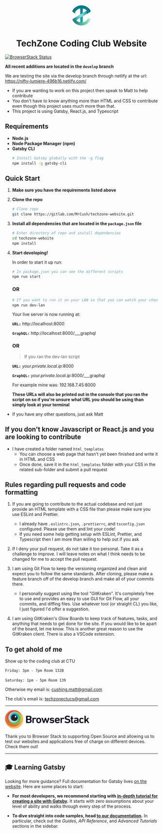<p align="center">
  <a href="http://tech-zone.tech">
    <img alt="TechZone Logo" src="./src/images/logo.png" width="60" />
  </a>
</p>
<h1 align="center">
  TechZone Coding Club Website
</h1>

[![BrowserStack Status](https://automate.browserstack.com/badge.svg?badge_key=d20xTGxnNHN6eC91Zm9qMUtyV1d4dDgzUlBiMHAvcFNUT2N2ZFNkM0RzND0tLUZRclRldVFYWGUwZUE0cW96MzYzT0E9PQ==--80686c975dd5b43463a0af5b643a55984f1f92b4)](https://automate.browserstack.com/public-build/d20xTGxnNHN6eC91Zm9qMUtyV1d4dDgzUlBiMHAvcFNUT2N2ZFNkM0RzND0tLUZRclRldVFYWGUwZUE0cW96MzYzT0E9PQ==--80686c975dd5b43463a0af5b643a55984f1f92b4)

**All recent additions are located in the `develop` branch**

We are testing the site via the develop branch through netlify at the url: https://nifty-lumiere-496b16.netlify.com/

-   If you are wanting to work on this project then speak to Matt to help contribute
-   You don't have to know anything more than HTML and CSS to contribute even though this project uses much more than that.
-   This project is using Gatsby, React.js, and Typescript

## Requirements

-   **Node.js**
-   **Node Package Manager (npm)**
-   **Gatsby CLI**
    ```sh
    # Install Gatsby globally with the -g flag
    npm install -g gatsby-cli
    ```

## Quick Start

1.  **Make sure you have the requirements listed above**

2.  **Clone the repo**

    ```sh
    # Clone repo
    git clone https://gitlab.com/MrCush/techzone-website.git
    ```

3.  **Install all dependencies that are located in the `package.json` file**

    ```sh
    # Enter directory of repo and install dependencies
    cd techzone-website
    npm install
    ```

4.  **Start developing!**

    In order to start it up run:

    ```sh
    # In package.json you can see the different scripts
    npm run start
    ```

    ### **OR**

    ```sh
    # If you want to run it on your LAN so that you can watch your changes on multiple devices that are on the same network then use this command
    npm run dev-lan
    ```

    Your live server is now running at:

    **`URL:`** http://localhost:8000

    **`GraphQL:`** http://localhost:8000/___graphql

    ### **OR**

    > If you ran the dev-lan script

    **`URL:`** _your.private.local.ip_:8000

    **`GraphQL:`** _your.private.local.ip_:8000/\_\_\_graphql

    For example mine was: 192.168.7.45:8000

    **These URLs will also be printed out in the console that you ran the script on so if you're unsure what URL you should be using than simply look at your terminal**

-   If you have any other questions, just ask Matt

## If you don't know Javascript or React.js and you are looking to contribute

-   I have created a folder named `html_templates`
    -   You can choose a web page that hasn't yet been finished and write it in HTML and CSS
    -   Once done, save it in the `html_templates` folder with your CSS in the related sub-folder and submit a pull request

## Rules regarding pull requests and code formatting

1. If you are going to contribute to the actual codebase and not just provide an HTML template with a CSS file than please make sure you use ESLint and Prettier.

    - I already have `.eslintrc.json`, `.prettierrc`, and `tsconfig.json` configured. Please use them and lint your code!
    - If you need some help getting setup with ESLint, Prettier, and Typescript then I am more than willing to help out if you ask

2. If I deny your pull request, do not take it too personal. Take it as a challenge to improve. I will leave notes on what I think needs to be changed for me to accept the pull request.

3. I am using Git Flow to keep the versioning organized and clean and expect you to follow the same standards. After cloning, please make a feature branch off of the develop branch and make all of your commits there.

    - I personally suggest using the tool "GitKraken". It's completely free to use and provides an easy to use GUI for Git Flow, all your commits, and diffing files. Use whatever tool (or straight CL) you like, I just figured I'd offer a suggestion.

4. I am using GitKraken's Glow Boards to keep track of features, tasks, and anything that needs to get done for the site. If you would like to be apart of the board, let me know. This is another great reason to use the GitKraken client. There is also a VSCode extension.

## To get ahold of me

Show up to the coding club at CTU

    Friday: 3pm - 7pm Room 132B

    Saturday: 1pm - 5pm Room 139

Otherwise my email is: cushing.matt@gmail.com

The club's email is: techzonectucs@gmail.com

---

<a href="https://www.browserstack.com"><img alt="Browserstack Logo" src="src/images/Browserstack-logo.png" height="60"></a>

Thank you to Browser Stack to supporting Open Source and allowing us to test our websites and applications free of charge on different devices. Check them out!

---

## 🎓 Learning Gatsby

Looking for more guidance? Full documentation for Gatsby lives [on the website](https://www.gatsbyjs.org/). Here are some places to start:

-   **For most developers, we recommend starting with [in-depth tutorial for creating a site with Gatsby](https://www.gatsbyjs.org/tutorial/).** It starts with zero assumptions about your level of ability and walks through every step of the process.

-   **To dive straight into code samples, head [to our documentation](https://www.gatsbyjs.org/docs/).** In particular, check out the _Guides_, _API Reference_, and _Advanced Tutorials_ sections in the sidebar.
